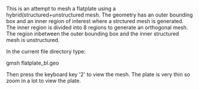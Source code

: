 This is an attempt to mesh a flatplate using a hybrid(structured+unstructured mesh. The geometry has an outer bounding box and an inner region of interest where a strctured mesh is generated. The inner region is divided into 8 regions to generate an orthogonal mesh. The region inbetween the outer bounding box and the inner structured mesh is unstructured.

In the current file directory type:

gmsh flatplate_bl.geo

Then press the keyboard key '2' to view the mesh. The plate is very thin so zoom in a lot to view the plate.
